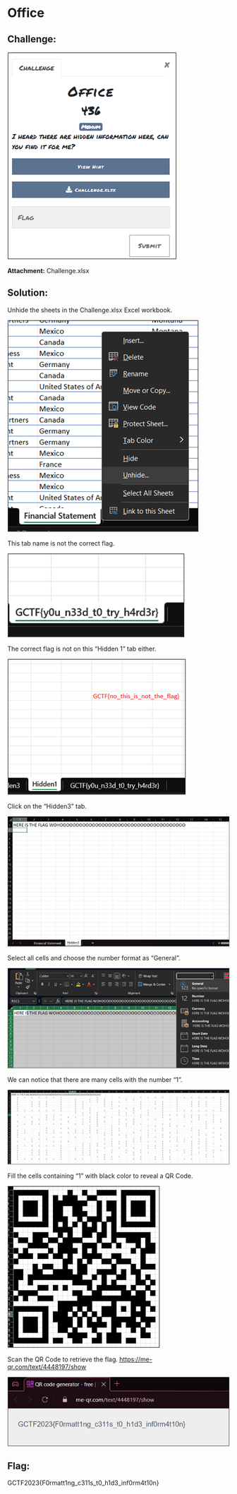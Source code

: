 # Office 

## Challenge: 
![Office](Office.png)

**Attachment:** Challenge.xlsx

## Solution: 
Unhide the sheets in the Challenge.xlsx Excel workbook.  

![UnhideSheets](UnhideSheets.png)

This tab name is not the correct flag.  

![WrongSheet](WrongSheet.png)

The correct flag is not on this “Hidden 1” tab either. 

![Hidden1](Hidden1.png)

Click on the “Hidden3” tab. 

![Hidden3](Hidden3.png)

Select all cells and choose the number format as “General”. 

![NumberFormat](NumberFormat.png)

We can notice that there are many cells with the number “1”. 

![cells1](cells1.png)

Fill the cells containing “1” with black color to reveal a QR Code. 

![QRCode](QRCode.png)
 
Scan the QR Code to retrieve the flag.
https://me-qr.com/text/4448197/show 

![flag](flag.png)


## Flag:
GCTF2023{F0rmatt1ng_c311s_t0_h1d3_inf0rm4t10n} 
